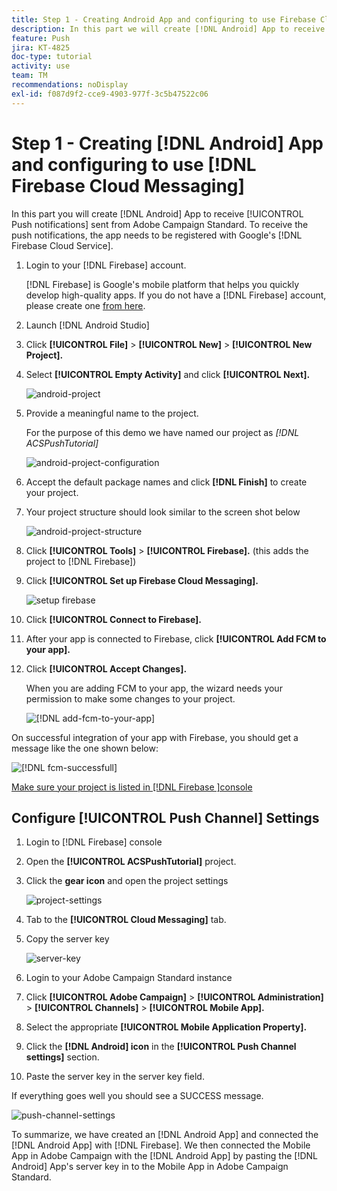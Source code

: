 ```yaml
---
title: Step 1 - Creating Android App and configuring to use Firebase Cloud Messaging
description: In this part we will create [!DNL Android] App to receive [!UICONTROL Push notifications] sent from Adobe Campaign Standard. In order to receive the push notifications, the app needs to be registered with Google's [!DNL Firebase Cloud Service].
feature: Push
jira: KT-4825
doc-type: tutorial
activity: use
team: TM
recommendations: noDisplay
exl-id: f087d9f2-cce9-4903-977f-3c5b47522c06
---
```

# Step 1 - Creating [!DNL Android] App and configuring to use [!DNL Firebase Cloud Messaging]

In this part you will create [!DNL Android] App to receive [!UICONTROL Push notifications] sent from Adobe Campaign Standard. To receive the push notifications, the app needs to be registered with Google's [!DNL Firebase Cloud Service].

1. Login to your [!DNL Firebase] account.
   
    [!DNL Firebase] is Google's mobile platform that helps you quickly develop high-quality apps. If you do not have a [!DNL Firebase] account, please create one [from here](https://firebase.google.com).

2. Launch [!DNL Android Studio]
3. Click **[!UICONTROL File]** > **[!UICONTROL New]** > **[!UICONTROL New Project].**
4. Select **[!UICONTROL Empty Activity]** and click **[!UICONTROL Next].**

    ![android-project](assets/android-project.PNG)

5. Provide a meaningful name to the project.

   For the purpose of this demo we have named our project as *[!DNL ACSPushTutorial]*

   ![android-project-configuration](assets/android-project-configuration.PNG)

6. Accept the default package names and click **[!DNL Finish]** to create your project.
7. Your project structure should look similar to the screen shot below

    ![android-project-structure](assets/android-project-structure.PNG)

8. Click **[!UICONTROL Tools]** > **[!UICONTROL Firebase].** (this adds the project to [!DNL Firebase])
9. Click **[!UICONTROL Set up Firebase Cloud Messaging].**

    ![setup firebase](assets/android-project-firebase-messaging.PNG)

10. Click **[!UICONTROL Connect to Firebase].**
11. After your app is connected to Firebase, click **[!UICONTROL Add FCM to your app].**
12. Click **[!UICONTROL Accept Changes].**

    When you are adding FCM to your app, the wizard needs your permission to make some changes to your project.

    ![[!DNL add-fcm-to-your-app]](assets/firebase-add-fcm-to-app.PNG)

On successful integration of your app with Firebase, you should get a message like the one shown below:

 ![[!DNL fcm-successfull]](assets/android-firebase-success.PNG)

[Make sure your project is listed in [!DNL Firebase ]console](https://console.firebase.google.com/)

## Configure [!UICONTROL Push Channel] Settings

1. Login to [!DNL Firebase] console
2. Open the **[!UICONTROL ACSPushTutorial]** project.
3. Click the **gear icon** and open the project settings

    ![project-settings](assets/firebase-project-settings.PNG)

4. Tab to the **[!UICONTROL Cloud Messaging]** tab. 
5. Copy the server key

    ![server-key](assets/firebase-server-key.PNG)

6. Login to your Adobe Campaign Standard instance
7. Click **[!UICONTROL Adobe Campaign]** > **[!UICONTROL Administration]** > **[!UICONTROL Channels]** > **[!UICONTROL Mobile App].**
8. Select the appropriate **[!UICONTROL Mobile Application Property].**
9. Click the **[!DNL Android] icon** in the **[!UICONTROL Push Channel settings]** section.
10. Paste the server key in the server key field.

If everything goes well you should see a SUCCESS message.

![push-channel-settings](assets/push-channel-settings.PNG)

To summarize, we have created an [!DNL Android App] and connected the [!DNL Android App] with [!DNL Firebase]. We then connected the Mobile App in Adobe Campaign with the [!DNL Android App] by pasting the [!DNL Android] App's server key in to the Mobile App in Adobe Campaign Standard.
